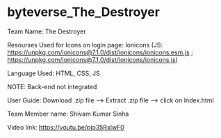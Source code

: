 # byteverse_The_Destroyer

Team Name: The Destroyer


Resourses  Used for Icons on login page: Ionicons (JS:  https://unpkg.com/ionicons@7.1.0/dist/ionicons/ionicons.esm.js ; https://unpkg.com/ionicons@7.1.0/dist/ionicons/ionicons.js)

Language Used: HTML, CSS, JS

NOTE: Back-end not integrated

User Guide: Download .zip file  -->  Extract .zip file  -->  click on Index.html                            

Team Member name: Shivam Kumar Sinha


Video link: https://youtu.be/pjo35RxlwF0